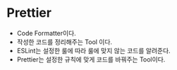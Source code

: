 # Prettier

- Code Formatter이다.
- 작성한 코드를 정리해주는 Tool 이다.
- ESLint는 설정한 룰에 따라 룰에 맞지 않는 코드를 알려준다.
- Prettier는 설정한 규칙에 맞게 코드를 바꿔주는 Tool이다.
